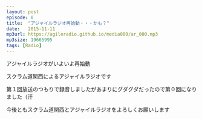 ```yaml
---
layout: post
episode: 0
title:  "アジャイルラジオ再始動・・・かも？"
date:   2015-11-11
mp3url: https://agileradio.github.io/media000/ar_000.mp3
mp3size: 19665995
tags: [Radio]
---
```


アジャイルラジオがいよいよ再始動  

スクラム道関西によるアジャイルラジオです  

第１回放送のつもりで録音しましたがあまりにグダグダだったので第０回になりました（汗  

今後ともスクラム道関西とアジャイルラジオをよろしくお願いします
